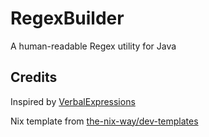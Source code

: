 # RegexBuilder
A human-readable Regex utility for Java

## Credits

Inspired by [VerbalExpressions](https://github.com/VerbalExpressions)

Nix template from [the-nix-way/dev-templates](https://github.com/the-nix-way/dev-templates)
